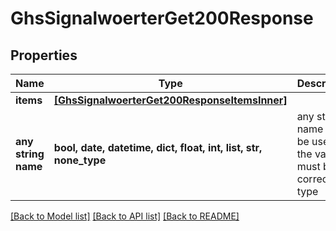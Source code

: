 # GhsSignalwoerterGet200Response


## Properties
Name | Type | Description | Notes
------------ | ------------- | ------------- | -------------
**items** | [**[GhsSignalwoerterGet200ResponseItemsInner]**](GhsSignalwoerterGet200ResponseItemsInner.md) |  | [optional] 
**any string name** | **bool, date, datetime, dict, float, int, list, str, none_type** | any string name can be used but the value must be the correct type | [optional]

[[Back to Model list]](../README.md#documentation-for-models) [[Back to API list]](../README.md#documentation-for-api-endpoints) [[Back to README]](../README.md)


